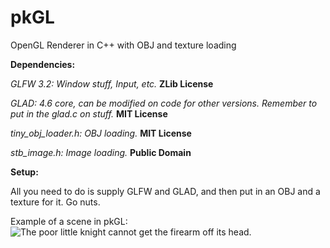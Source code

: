 # pkGL
OpenGL Renderer in C++ with OBJ and texture loading

**Dependencies:**

*GLFW 3.2: Window stuff, Input, etc.* **ZLib License**

*GLAD: 4.6 core, can be modified on code for other versions. Remember to put in the glad.c on stuff.* **MIT License**

*tiny_obj_loader.h: OBJ loading.* **MIT License**

*stb_image.h: Image loading.* **Public Domain**

**Setup:**

All you need to do is supply GLFW and GLAD, and then put in an OBJ and a texture for it. Go nuts.

Example of a scene in pkGL:
![The poor little knight cannot get the firearm off its head.](https://cdn.discordapp.com/attachments/524077514306355210/544208617826549792/RDV_2019-02-09_02-55-57.png)
